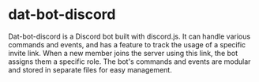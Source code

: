 # dat-bot-discord

Dat-bot-discord is a Discord bot built with discord.js. It can handle various commands and events, and has a feature to track the usage of a specific invite link. When a new member joins the server using this link, the bot assigns them a specific role. The bot's commands and events are modular and stored in separate files for easy management.